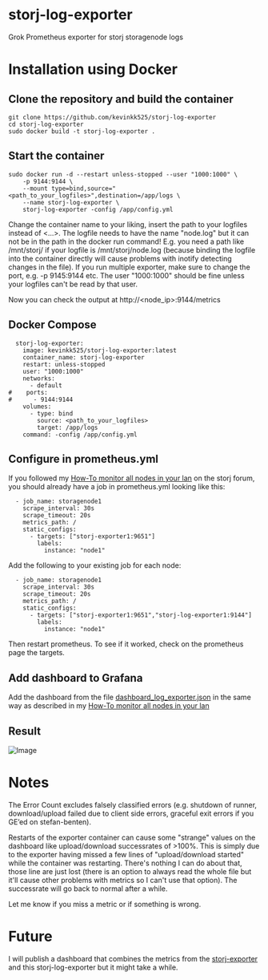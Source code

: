 # storj-log-exporter
Grok Prometheus exporter for storj storagenode logs

# Installation using Docker

## Clone the repository and build the container

```
git clone https://github.com/kevinkk525/storj-log-exporter
cd storj-log-exporter
sudo docker build -t storj-log-exporter .
```

## Start the container

```
sudo docker run -d --restart unless-stopped --user "1000:1000" \
    -p 9144:9144 \
    --mount type=bind,source="<path_to_your_logfiles>",destination=/app/logs \
    --name storj-log-exporter \
    storj-log-exporter -config /app/config.yml
```

Change the container name to your liking, insert the path to your logfiles instead of <...>. The logfile needs to have the name "node.log" but it can not be in the path in the docker run command! E.g. you need a path like /mnt/storj/ if your logfile is /mnt/storj/node.log (because binding the logfile into the container directly will cause problems with inotify detecting changes in the file).
If you run multiple exporter, make sure to change the port, e.g. -p 9145:9144 etc.
The user "1000:1000" should be fine unless your logfiles can't be read by that user.

Now you can check the output at http://<node_ip>:9144/metrics

## Docker Compose
```
  storj-log-exporter:
    image: kevinkk525/storj-log-exporter:latest
    container_name: storj-log-exporter
    restart: unless-stopped
    user: "1000:1000"
    networks:
      - default
#    ports: 
#      - 9144:9144
    volumes:
      - type: bind
        source: <path_to_your_logfiles>
        target: /app/logs
    command: -config /app/config.yml
 ```

## Configure in prometheus.yml

If you followed my [How-To monitor all nodes in your lan](https://forum.storj.io/t/how-to-monitor-all-nodes-in-your-lan-using-prometheus-grafana-linux-using-docker) on the storj forum, you should already have a job in prometheus.yml looking like this:
```
  - job_name: storagenode1
    scrape_interval: 30s
    scrape_timeout: 20s
    metrics_path: /
    static_configs:
      - targets: ["storj-exporter1:9651"]
        labels:
          instance: "node1"
```
Add the following to your existing job for each node:
```
  - job_name: storagenode1
    scrape_interval: 30s
    scrape_timeout: 20s
    metrics_path: /
    static_configs:
      - targets: ["storj-exporter1:9651","storj-log-exporter1:9144"]
        labels:
          instance: "node1"
```

Then restart prometheus. To see if it worked, check on the prometheus page the targets.

## Add dashboard to Grafana

Add the dashboard from the file [dashboard_log_exporter.json](./dashboard_log_exporter.json) in the same way as described in my [How-To monitor all nodes in your lan](https://forum.storj.io/t/how-to-monitor-all-nodes-in-your-lan-using-prometheus-grafana-linux-using-docker)

## Result

![Image](./dashboard.PNG)

# Notes

The Error Count excludes falsely classified errors (e.g. shutdown of runner, download/upload failed due to client side errors, graceful exit errors if you GE’ed on stefan-benten).

Restarts of the exporter container can cause some "strange" values on the dashboard like upload/download successrates of >100%. This is simply due to the exporter having missed a few lines of "upload/download started" while the container was restarting. There's nothing I can do about that, those line are just lost (there is an option to always read the whole file but it'll cause other problems with metrics so I can't use that option). The successrate will go back to normal after a while.

Let me know if you miss a metric or if something is wrong.

# Future

I will publish a dashboard that combines the metrics from the [storj-exporter](https://github.com/anclrii/Storj-Exporter) and this storj-log-exporter but it might take a while.
